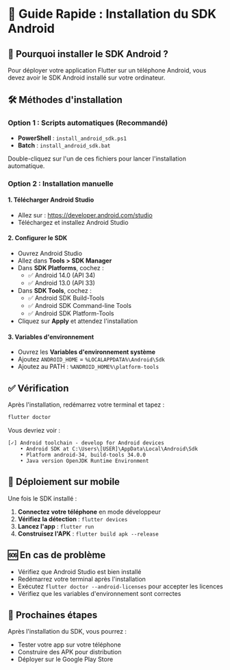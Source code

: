 # 🚀 Guide Rapide : Installation du SDK Android

## 📱 Pourquoi installer le SDK Android ?

Pour déployer votre application Flutter sur un téléphone Android, vous devez avoir le SDK Android installé sur votre ordinateur.

## 🛠️ Méthodes d'installation

### Option 1 : Scripts automatiques (Recommandé)
- **PowerShell** : `install_android_sdk.ps1`
- **Batch** : `install_android_sdk.bat`

Double-cliquez sur l'un de ces fichiers pour lancer l'installation automatique.

### Option 2 : Installation manuelle

#### 1. Télécharger Android Studio
- Allez sur : https://developer.android.com/studio
- Téléchargez et installez Android Studio

#### 2. Configurer le SDK
- Ouvrez Android Studio
- Allez dans **Tools > SDK Manager**
- Dans **SDK Platforms**, cochez :
  - ✅ Android 14.0 (API 34)
  - ✅ Android 13.0 (API 33)
- Dans **SDK Tools**, cochez :
  - ✅ Android SDK Build-Tools
  - ✅ Android SDK Command-line Tools
  - ✅ Android SDK Platform-Tools
- Cliquez sur **Apply** et attendez l'installation

#### 3. Variables d'environnement
- Ouvrez les **Variables d'environnement système**
- Ajoutez `ANDROID_HOME` = `%LOCALAPPDATA%\Android\Sdk`
- Ajoutez au PATH : `%ANDROID_HOME%\platform-tools`

## ✅ Vérification

Après l'installation, redémarrez votre terminal et tapez :

```bash
flutter doctor
```

Vous devriez voir :
```
[✓] Android toolchain - develop for Android devices
    • Android SDK at C:\Users\[USER]\AppData\Local\Android\Sdk
    • Platform android-34, build-tools 34.0.0
    • Java version OpenJDK Runtime Environment
```

## 📱 Déploiement sur mobile

Une fois le SDK installé :

1. **Connectez votre téléphone** en mode développeur
2. **Vérifiez la détection** : `flutter devices`
3. **Lancez l'app** : `flutter run`
4. **Construisez l'APK** : `flutter build apk --release`

## 🆘 En cas de problème

- Vérifiez que Android Studio est bien installé
- Redémarrez votre terminal après l'installation
- Exécutez `flutter doctor --android-licenses` pour accepter les licences
- Vérifiez que les variables d'environnement sont correctes

## 🎯 Prochaines étapes

Après l'installation du SDK, vous pourrez :
- Tester votre app sur votre téléphone
- Construire des APK pour distribution
- Déployer sur le Google Play Store


